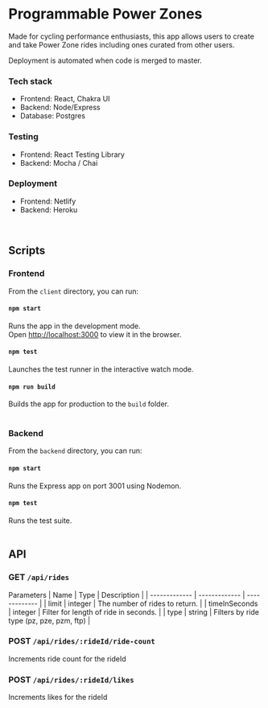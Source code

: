 # Programmable Power Zones

Made for cycling performance enthusiasts, this app allows users to create and take Power Zone rides including ones curated from other users.

Deployment is automated when code is merged to master.

### Tech stack
- Frontend: React, Chakra UI
- Backend: Node/Express
- Database: Postgres

### Testing
- Frontend: React Testing Library
- Backend: Mocha / Chai

### Deployment
- Frontend: Netlify
- Backend: Heroku

<br/>

## Scripts
### Frontend

From the `client` directory, you can run:

#### `npm start`

Runs the app in the development mode.<br /> Open
[http://localhost:3000](http://localhost:3000) to view it in the browser.


#### `npm test`

Launches the test runner in the interactive watch mode.<br />

#### `npm run build`

Builds the app for production to the `build` folder.<br /> <br />

### Backend

From the `backend` directory, you can run:

#### `npm start`

Runs the Express app on port 3001 using Nodemon.


#### `npm test`

Runs the test suite.
<br /><br />
## API

### GET `/api/rides`
Parameters
| Name  | Type | Description |
| ------------- | ------------- | ------------- |
| limit  | integer | The number of rides to return. |
| timeInSeconds | integer | Filter for length of ride in seconds.  |
| type  | string | Filters by ride type (pz, pze, pzm, ftp) |

### POST `/api/rides/:rideId/ride-count`
Increments ride count for the rideId

### POST `/api/rides/:rideId/likes`
Increments likes for the rideId